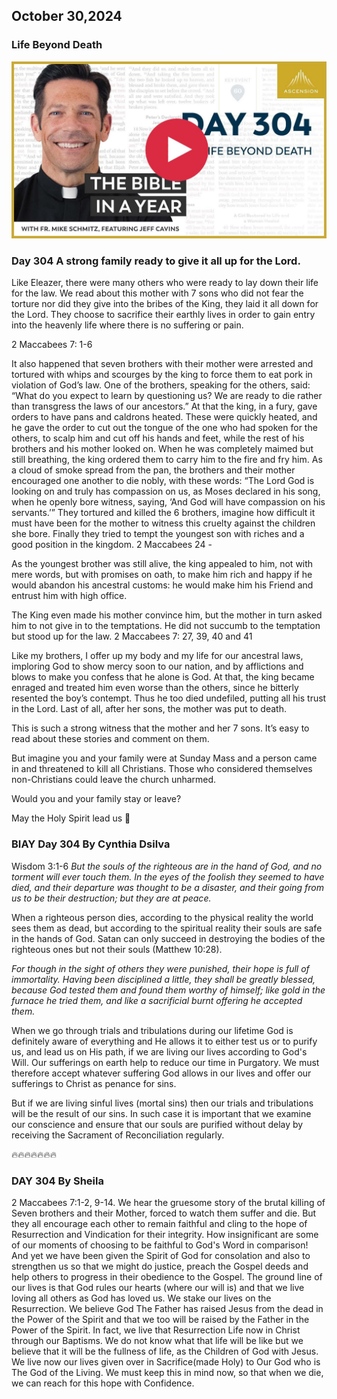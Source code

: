 ## October 30,2024

### Life Beyond Death

[![Life Beyond Death](https://raw.githubusercontent.com/linusjf/BIAY/main/October/jpgs/Day304.jpg)](https://youtu.be/QtSYb7-m3xw "Life Beyond Death")

### Day 304 A strong family ready to give it all up for the Lord.

Like Eleazer, there were many others who were ready to lay down their life for the law. We read about this mother with 7 sons who did not fear the torture nor did they give into the bribes of the King, they laid it all down for the Lord. They choose to sacrifice their earthly lives in order to gain entry into the heavenly life where there is no suffering or pain.

2 Maccabees 7: 1-6

It also happened that seven brothers with their mother were arrested and tortured with whips and scourges by the king to force them to eat pork in violation of God’s law.
One of the brothers, speaking for the others, said: “What do you expect to learn by questioning us? We are ready to die rather than transgress the laws of our ancestors.”
At that the king, in a fury, gave orders to have pans and caldrons heated.
These were quickly heated, and he gave the order to cut out the tongue of the one who had spoken for the others, to scalp him and cut off his hands and feet, while the rest of his brothers and his mother looked on.
When he was completely maimed but still breathing, the king ordered them to carry him to the fire and fry him. As a cloud of smoke spread from the pan, the brothers and their mother encouraged one another to die nobly, with these words:
“The Lord God is looking on and truly has compassion on us, as Moses declared in his song, when he openly bore witness, saying, ‘And God will have compassion on his servants.’”
They tortured and killed the 6 brothers, imagine how difficult it must have been for the mother to witness this cruelty against the children she bore.
Finally they tried to tempt the youngest son with riches and a good position in the kingdom.
2 Maccabees 24 -

As the youngest brother was still alive, the king appealed to him, not with mere words, but with promises on oath, to make him rich and happy if he would abandon his ancestral customs: he would make him his Friend and entrust him with high office.

The King even made his mother convince him, but the mother in turn asked him to not give in to the temptations. He did not succumb to the temptation but stood up for the law.
2 Maccabees 7: 27, 39, 40 and 41

Like my brothers, I offer up my body and my life for our ancestral laws, imploring God to show mercy soon to our nation, and by afflictions and blows to make you confess that he alone is God.
At that, the king became enraged and treated him even worse than the others, since he bitterly resented the boy’s contempt.
Thus he too died undefiled, putting all his trust in the Lord.
Last of all, after her sons, the mother was put to death.

This is such a strong witness that the mother and her 7 sons.
It’s easy to read about these stories and comment on them.

But imagine you and your family were at Sunday Mass and a person came in and threatened to kill all Christians. Those who considered themselves non-Christians could leave the church unharmed.

Would you and your family stay or leave?

May the Holy Spirit lead us 🙏

### BIAY Day 304 By Cynthia Dsilva

Wisdom 3:1-6
*But the souls of the righteous are in the hand of God, and no torment will ever touch them.  In the eyes of the foolish they seemed to have died, and their departure was thought to be a disaster, and their going from us to be their destruction; but they are at peace.*

When a righteous person dies, according to the physical reality the world sees them as dead, but according to the spiritual reality their souls are safe in the hands of God. Satan can only succeed in destroying the bodies of the righteous ones but not their souls (Matthew 10:28).

*For though in the sight of others they were punished, their hope is full of immortality.  Having been disciplined a little, they shall be greatly blessed, because God tested them and found them worthy of himself; like gold in the furnace he tried them, and like a sacrificial burnt offering he accepted them.*

When we go through trials and tribulations during our lifetime God is definitely aware of everything and He allows it to either test us or to purify us, and lead us on His path, if we are living our lives according to God's Will.  Our sufferings on earth help to reduce our time in Purgatory.  We must therefore accept whatever suffering God allows in our lives and offer our sufferings to Christ as penance for sins.

But if we are living sinful lives (mortal sins) then our trials and tribulations will be the result of our sins. In such case it is important that we examine our conscience and ensure that our souls are purified without delay by receiving the Sacrament of Reconciliation regularly.

🔥🔥🔥🔥🔥🔥🔥

### DAY 304 By Sheila

2 Maccabees 7:1-2, 9-14.
We hear the gruesome story of the brutal killing of Seven brothers and their Mother, forced to watch them suffer and die. But they all encourage each other to remain faithful and cling to the hope of Resurrection and Vindication for their integrity. How insignificant are some of our moments of choosing to be faithful to God's Word in comparison!  And yet we have been given the Spirit of God for consolation and also to strengthen us so that we might do justice, preach the Gospel deeds and help others to progress in their obedience to the Gospel.
The ground line of our lives is that God rules our hearts (where our will is) and that we live loving all others as God has loved us.
We stake our lives on the Resurrection. We believe God The Father has raised Jesus from the dead in the Power of the Spirit and that we too will be raised by the Father in the Power of the Spirit. In fact, we live that Resurrection Life now in Christ through our Baptisms. We  do not know what that life will be like but we believe that it will be the fullness of life, as the Children of God with Jesus. We live now our lives given over in Sacrifice(made Holy) to Our God who is The God of the Living. We must keep this in mind now, so that when we die, we can reach for this hope with Confidence.
